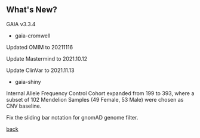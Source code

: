 ## What's New?

GAIA v3.3.4

* gaia-cromwell

Updated OMIM to 20211116

Update Mastermind to 2021.10.12

Update ClinVar to 2021.11.13

* gaia-shiny

Internal Allele Frequency Control Cohort expanded from 199 to 393, where a subset of 102 Mendelion Samples (49 Female, 53 Male) were chosen as CNV baseline.	

Fix the sliding bar notation for gnomAD genome filter. 

[back](./)
